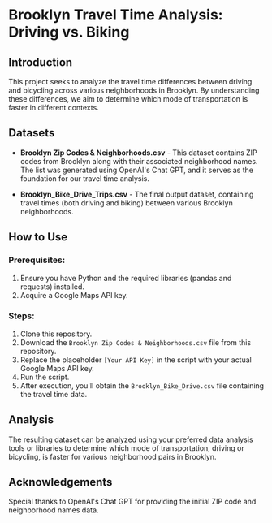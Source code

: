 # Brooklyn Travel Time Analysis: Driving vs. Biking

## Introduction
This project seeks to analyze the travel time differences between driving and bicycling across various neighborhoods in Brooklyn. By understanding these differences, we aim to determine which mode of transportation is faster in different contexts.

## Datasets
- **Brooklyn Zip Codes & Neighborhoods.csv** - This dataset contains ZIP codes from Brooklyn along with their associated neighborhood names. The list was generated using OpenAI's Chat GPT, and it serves as the foundation for our travel time analysis.

- **Brooklyn_Bike_Drive_Trips.csv** - The final output dataset, containing travel times (both driving and biking) between various Brooklyn neighborhoods.

## How to Use

### Prerequisites:
1. Ensure you have Python and the required libraries (pandas and requests) installed.
2. Acquire a Google Maps API key.

### Steps:
1. Clone this repository.
2. Download the `Brooklyn Zip Codes & Neighborhoods.csv` file from this repository.
3. Replace the placeholder `[Your API Key]` in the script with your actual Google Maps API key.
4. Run the script.
5. After execution, you'll obtain the `Brooklyn_Bike_Drive.csv` file containing the travel time data.

## Analysis
The resulting dataset can be analyzed using your preferred data analysis tools or libraries to determine which mode of transportation, driving or bicycling, is faster for various neighborhood pairs in Brooklyn.

## Acknowledgements
Special thanks to OpenAI's Chat GPT for providing the initial ZIP code and neighborhood names data.

